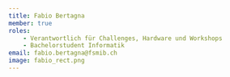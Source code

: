 ```yaml
---
title: Fabio Bertagna
member: true
roles:
    - Verantwortlich für Challenges, Hardware und Workshops
    - Bachelorstudent Informatik
email: fabio.bertagna@fsmib.ch
image: fabio_rect.png
---
```

